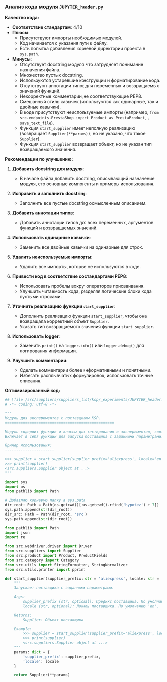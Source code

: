### **Анализ кода модуля `JUPYTER_header.py`**

**Качество кода:**

- **Соответствие стандартам**: 4/10
- **Плюсы**:
    - Присутствуют импорты необходимых модулей.
    - Код начинается с указания пути к файлу.
    - Есть попытка добавления корневой директории проекта в `sys.path`.
- **Минусы**:
    - Отсутствует docstring модуля, что затрудняет понимание назначения файла.
    - Множество пустых docstring.
    - Используются устаревшие конструкции и форматирование кода.
    - Отсутствуют аннотации типов для переменных и возвращаемых значений функций.
    - Некорректные комментарии, не соответствующие PEP8.
    - Смешанный стиль кавычек (используются как одинарные, так и двойные кавычки).
    - В коде присутствуют неиспользуемые импорты (например, `from src.endpoints.PrestaShop import Product as PrestaProduct`, `, save_text_file`).
    - Функция `start_supplier` имеет неполную реализацию (возвращает `Supplier(**params))`, но не указано, что такое `Supplier`).
    - Функция `start_supplier` возвращает объект, но не указан тип возвращаемого значения.

**Рекомендации по улучшению:**

1.  **Добавить docstring для модуля**:
    - В начале файла добавить docstring, описывающий назначение модуля, его основные компоненты и примеры использования.

2.  **Исправить и заполнить docstring**:
    - Заполнить все пустые docstring осмысленным описанием.

3.  **Добавить аннотации типов**:
    - Добавить аннотации типов для всех переменных, аргументов функций и возвращаемых значений.

4.  **Использовать одинарные кавычки**:
    - Заменить все двойные кавычки на одинарные для строк.

5.  **Удалить неиспользуемые импорты**:
    - Удалить все импорты, которые не используются в коде.

6.  **Привести код в соответствие со стандартами PEP8**:
    - Использовать пробелы вокруг операторов присваивания.
    - Улучшить читаемость кода, разделяя логические блоки кода пустыми строками.

7.  **Уточнить реализацию функции `start_supplier`**:
    - Дополнить реализацию функции `start_supplier`, чтобы она возвращала корректный объект `Supplier`.
    - Указать тип возвращаемого значения функции `start_supplier`.

8.  **Использовать logger**:
    - Заменить `print()` на `logger.info()` или `logger.debug()` для логирования информации.

9.  **Улучшить комментарии**:
    - Сделать комментарии более информативными и понятными.
    - Избегать расплывчатых формулировок, использовать точные описания.

**Оптимизированный код:**

```python
## \file /src/suppliers/suppliers_list/ksp/_experiments/JUPYTER_header.py
# -*- coding: utf-8 -*-

"""
Модуль для экспериментов с поставщиком KSP.
=================================================

Модуль содержит функции и классы для тестирования и экспериментов, связанных с поставщиком KSP.
Включает в себя функции для запуска поставщика с заданными параметрами.

Пример использования:
----------------------

>>> supplier = start_supplier(supplier_prefix='aliexpress', locale='en')
>>> print(supplier)
<src.suppliers.Supplier object at ...>
"""

import sys
import os
from pathlib import Path

# Добавляю корневую папку в sys.path
dir_root: Path = Path(os.getcwd()[:os.getcwd().rfind('hypotez') + 7])
sys.path.append(str(dir_root))
dir_src: Path = Path(dir_root, 'src')
sys.path.append(str(dir_root))

from pathlib import Path
import json
import re

from src.webdriver.driver import Driver
from src.suppliers import Supplier
from src.product import Product, ProductFields
from src.category import Category
from src.utils import StringFormatter, StringNormalizer
from src.utils.printer import pprint

def start_supplier(supplier_prefix: str = 'aliexpress', locale: str = 'en') -> Supplier:
    """
    Запускает поставщика с заданными параметрами.

    Args:
        supplier_prefix (str, optional): Префикс поставщика. По умолчанию 'aliexpress'.
        locale (str, optional): Локаль поставщика. По умолчанию 'en'.

    Returns:
        Supplier: Объект поставщика.

    Example:
        >>> supplier = start_supplier(supplier_prefix='aliexpress', locale='en')
        >>> print(supplier)
        <src.suppliers.Supplier object at ...>
    """
    params: dict = {
        'supplier_prefix': supplier_prefix,
        'locale': locale
    }

    return Supplier(**params)